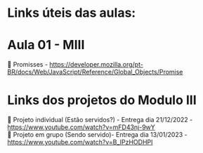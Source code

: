# Links úteis das aulas:

# Aula 01 - MIII
📌 Promisses - https://developer.mozilla.org/pt-BR/docs/Web/JavaScript/Reference/Global_Objects/Promise

# Links dos projetos do Modulo III
📌 Projeto individual (Estão servidos?) - Entrega dia 21/12/2022 - https://www.youtube.com/watch?v=mFD43nj-9wY <br>
📌 Projeto em grupo (Sendo servido)- Entrega dia 13/01/2023 - https://www.youtube.com/watch?v=B_IPzHODHPI
